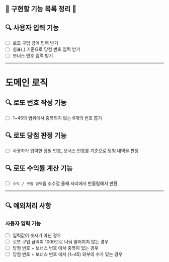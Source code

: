 ## 🥔 구현할 기능 목록 정리 🥔

## 🔍 사용자 입력 기능
- [ ] 로또 구입 금액 입력 받기
- [ ] 쉼표(,) 기준으로 당첨 번호 입력 받기
- [ ] 보너스 번호 입력 받기

---
# 도메인 로직
## 🔍 로또 번호 작성 기능
- [ ] 1~45의 범위에서 중복되지 않는 6개의 번호 뽑기 

## 🔍 로또 당첨 판정 기능
- [ ] 사용자가 입력한 당첨 번호, 보너스 번호를 기준으로 당첨 내역을 판정

## 🔍 로또 수익률 계산 기능
- [ ] `수익 / 구입 금액`을 소수점 둘째 자리에서 반올림해서 반환

---
## 🔍 예외처리 사항
### 사용자 입력 기능
- [ ] 입력값이 숫자가 아닌 경우
- [ ] 로또 구입 금액이 1000으로 나눠 떨어지지 않는 경우
- [ ] 당첨 번호 + 보너스 번호 에서 중복이 있는 경우
- [ ] 당첨 번호 + 보너스 번호 에서 (1~45) 외부의 수가 있는 경우

